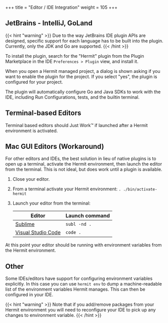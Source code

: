 +++
title = "Editor / IDE Integration"
weight = 105
+++

## JetBrains - IntelliJ, GoLand

{{< hint "warning" >}}
Due to the way JetBrains IDE plugin APIs are designed, specific support for
each language has to be built into the plugin. Currently, only the JDK and Go
are supported.
{{< /hint >}}

To install the plugin, search for the "Hermit" plugin from the Plugin Marketplace in the IDE `Preferences > Plugin` view, and install it.

When you open a Hermit managed project, a dialog is shown asking if you want to enable the plugin for the project.
If you select "yes", the plugin is configured for your project.

The plugin will automatically configure Go and Java SDKs to work with the IDE,
including Run Configurations, tests, and the builtin terminal.

## Terminal-based Editors

Terminal based editors should Just Work™️ if launched after a Hermit
environment is activated.

## Mac GUI Editors (Workaround)

For other editors and IDEs, the best solution in lieu of native plugins is to
open up a terminal, activate the Hermit environment, then launch the editor
from the terminal. This is not ideal, but does work until a plugin is
available.

1. Close your editor.
2. From a terminal activate your Hermit environment: `. ./bin/activate-hermit`
3. Launch your editor from the terminal:

	| Editor     | Launch command |
	|------------|----------------|
	| [Sublime](https://www.sublimetext.com/docs/3/osx_command_line.html)  | `subl -nd .`   |
	| [Visual Studio Code](https://code.visualstudio.com/docs/setup/mac)    | `code .`   |

At this point your editor should be running with environment variables from
the Hermit environment.

## Other

Some IDEs/editors have support for configuring environment variables
explicitly. In this case you can use `hermit env` to dump a machine-readable
list of the environment variables Hermit manages. This can then be configured
in your IDE.

{{< hint "warning" >}}
Note that if you add/remove packages from your Hermit environment you will
need to reconfigure your IDE to pick up any changes to environment variable.
{{< /hint >}}
